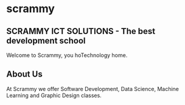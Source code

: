 # scrammy
## SCRAMMY ICT SOLUTIONS - The best development school
Welcome to Scrammy, you hoTechnology home.

## About Us
At Scrammy we offer Software Development, Data Science, Machine Learning and Graphic Design classes.